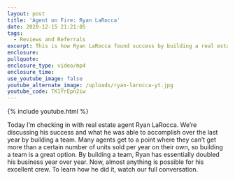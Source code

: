 ```yaml
---
layout: post
title: 'Agent on Fire: Ryan LaRocca'
date: 2020-12-15 21:21:05
tags:
  - Reviews and Referrals
excerpt: This is how Ryan LaRocca found success by building a real estate team.
enclosure:
pullquote:
enclosure_type: video/mp4
enclosure_time:
use_youtube_image: false
youtube_alternate_image: /uploads/ryan-larocca-yt.jpg
youtube_code: TK1YrEpn2iw
---
```


{% include youtube.html %}

Today I’m checking in with real estate agent Ryan LaRocca. We’re discussing his success and what he was able to accomplish over the last year by building a team. Many agents get to a point where they can’t get more than a certain number of units sold per year on their own, so building a team is a great option. By building a team, Ryan has essentially doubled his business year over year. Now, almost anything is possible for his excellent crew. To learn how he did it, watch our full conversation.
